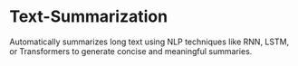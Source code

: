 # Text-Summarization
Automatically summarizes long text using NLP techniques like RNN, LSTM, or Transformers to generate concise and meaningful summaries.
